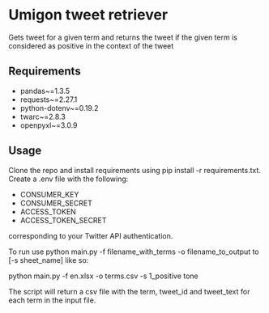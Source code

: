 # Umigon tweet retriever
Gets tweet for a given term and returns the tweet if the given term is considered as positive in the context of the tweet

## Requirements
- pandas~=1.3.5
- requests~=2.27.1
- python-dotenv~=0.19.2
- twarc~=2.8.3
- openpyxl~=3.0.9

## Usage
Clone the repo and install requirements using pip install -r requirements.txt. Create a .env file with the following:

- CONSUMER_KEY
- CONSUMER_SECRET
- ACCESS_TOKEN
- ACCESS_TOKEN_SECRET

corresponding to your Twitter API authentication. 

To run use python main.py -f filename_with_terms 
-o filename_to_output to [-s sheet_name] like so:

python main.py -f en.xlsx -o terms.csv -s 1_positive tone


The script will return a csv file with the term, tweet_id and tweet_text for each term in the input file.
